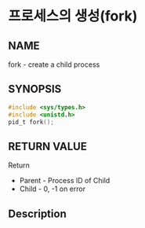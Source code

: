 # 프로세스의 생성(fork)
## NAME
fork - create a child process
## SYNOPSIS
```c
#include <sys/types.h>
#include <unistd.h>
pid_t fork();
```
## RETURN VALUE
Return
* Parent - Process ID of Child
* Child - 0, -1 on error
## Description

